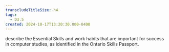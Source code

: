 ```yaml
---
transcludeTitleSize: h4
tags:
  - D3.5
created: 2024-10-17T13:20:30.000-0400
---
```

describe the Essential Skills and work habits that are important for success in computer studies, as identified in the Ontario Skills Passport.
